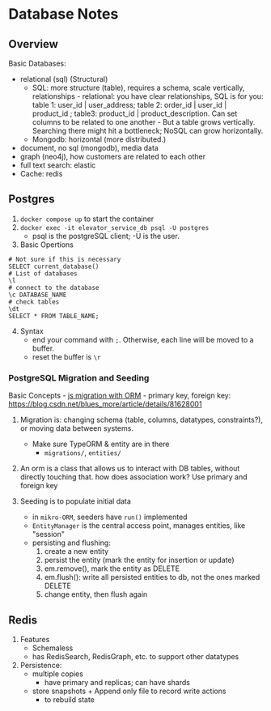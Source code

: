 # Database Notes

## Overview

Basic Databases:
- relational (sql) (Structural)
  - SQL: more structure (table), requires a schema, scale vertically, relationships
        - relational: you have clear relationships, SQL is for you: table 1: user_id | user_address; table 2: order_id | user_id | product_id ; table3: product_id | product_description. Can set columns to be related to one another
        - But a table grows vertically. Searching there might hit a bottleneck; NoSQL can grow horizontally.
  - Mongodb: horizontal (more distributed.)
- document, no sql (mongodb), media data
- graph (neo4j), how customers are related to each other
- full text search: elastic
- Cache: redis

## Postgres

1. `docker compose up` to start the container
2. `docker exec -it elevator_service_db psql -U postgres`
    - psql is the postgreSQL client; -U is the user.
3. Basic Opertions

```
# Not sure if this is necessary
SELECT current_database()
# List of databases
\l
# connect to the database
\c DATABASE_NAME
# check tables
\dt
SELECT * FROM TABLE_NAME;
```

4. Syntax
    - end your command with `;`. Otherwise, each line will be moved to a buffer.
    - reset the buffer is `\r`

### PostgreSQL Migration and Seeding
Basic Concepts
    - [js migration with ORM](https://blog.errorbaker.tw/posts/minw/nest-js-migration/)
    - primary key, foreign key: https://blog.csdn.net/blues_more/article/details/81628001

1. Migration is: changing schema (table, columns, datatypes, constraints?), or moving data between systems.
    - Make sure TypeORM & entity are in there
        - `migrations/`, `entities/`

2. An orm is a class that allows us to interact with DB tables, without directly touching that.
    how does association work? Use primary and foreign key

3. Seeding is to populate initial data
    - in `mikro-ORM`, seeders have `run()` implemented
    - `EntityManager` is the central access point, manages entities, like "session"
    - persisting and flushing:
        1. create a new entity
        2. persist the entity (mark the entity for insertion or update)
        3. em.remove(), mark the entity as DELETE
        4. em.flush(): write all persisted entities to db, not the ones marked DELETE
        5. change entity, then flush again


## Redis

1. Features
    - Schemaless
    - has RedisSearch, RedisGraph, etc. to support other datatypes
2. Persistence:
    - multiple copies
        - have primary and replicas; can have shards
    - store snapshots + Append only file to record write actions
        - to rebuild state
